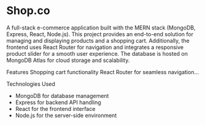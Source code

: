 # Shop.co

A full-stack e-commerce application built with the MERN stack (MongoDB, Express, React, Node.js). This project provides an end-to-end solution for managing and displaying products and a shopping cart.
Additionally, the frontend uses React Router for navigation and integrates a responsive product slider for a smooth user experience. The database is hosted on MongoDB Atlas for cloud storage and scalability.

Features
Shopping cart functionality
React Router for seamless navigation...

Technologies Used
- MongoDB for database management
- Express for backend API handling
- React for the frontend interface
- Node.js for the server-side environment
